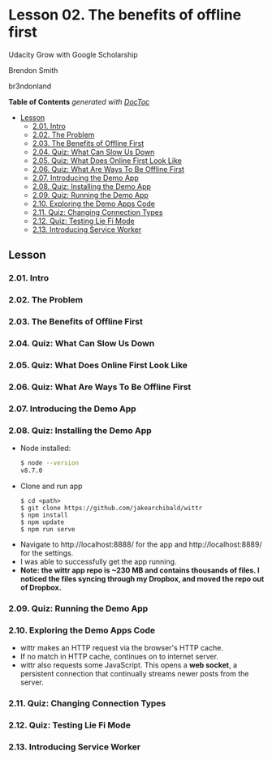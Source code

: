 # Lesson 02. The benefits of offline first

Udacity Grow with Google Scholarship

Brendon Smith

br3ndonland

<!-- START doctoc generated TOC please keep comment here to allow auto update -->
<!-- DON'T EDIT THIS SECTION, INSTEAD RE-RUN doctoc TO UPDATE -->
**Table of Contents**  *generated with [DocToc](https://github.com/thlorenz/doctoc)*

- [Lesson](#lesson)
  - [2.01. Intro](#201-intro)
  - [2.02. The Problem](#202-the-problem)
  - [2.03. The Benefits of Offline First](#203-the-benefits-of-offline-first)
  - [2.04. Quiz: What Can Slow Us Down](#204-quiz-what-can-slow-us-down)
  - [2.05. Quiz: What Does Online First Look Like](#205-quiz-what-does-online-first-look-like)
  - [2.06. Quiz: What Are Ways To Be Offline First](#206-quiz-what-are-ways-to-be-offline-first)
  - [2.07. Introducing the Demo App](#207-introducing-the-demo-app)
  - [2.08. Quiz: Installing the Demo App](#208-quiz-installing-the-demo-app)
  - [2.09. Quiz: Running the Demo App](#209-quiz-running-the-demo-app)
  - [2.10. Exploring the Demo Apps Code](#210-exploring-the-demo-apps-code)
  - [2.11. Quiz: Changing Connection Types](#211-quiz-changing-connection-types)
  - [2.12. Quiz: Testing Lie Fi Mode](#212-quiz-testing-lie-fi-mode)
  - [2.13. Introducing Service Worker](#213-introducing-service-worker)

<!-- END doctoc generated TOC please keep comment here to allow auto update -->


## Lesson

### 2.01. Intro
### 2.02. The Problem
### 2.03. The Benefits of Offline First
### 2.04. Quiz: What Can Slow Us Down
### 2.05. Quiz: What Does Online First Look Like
### 2.06. Quiz: What Are Ways To Be Offline First
### 2.07. Introducing the Demo App
### 2.08. Quiz: Installing the Demo App

* Node installed:
	```bash
	$ node --version
	v8.7.0
	```
* Clone and run app
	```
	$ cd <path>
	$ git clone https://github.com/jakearchibald/wittr
	$ npm install
	$ npm update
	$ npm run serve
	```
* Navigate to http://localhost:8888/ for the app and http://localhost:8889/ for the settings.
* I was able to successfully get the app running.
* **Note: the wittr app repo is ~230 MB and contains thousands of files. I noticed the files syncing through my Dropbox, and moved the repo out of Dropbox.**


### 2.09. Quiz: Running the Demo App

### 2.10. Exploring the Demo Apps Code

* wittr makes an HTTP request via the browser's HTTP cache.
* If no match in HTTP cache, continues on to internet server.
* wittr also requests some JavaScript. This opens a **web socket**, a persistent connection that continually streams newer posts from the server.


### 2.11. Quiz: Changing Connection Types
### 2.12. Quiz: Testing Lie Fi Mode
### 2.13. Introducing Service Worker